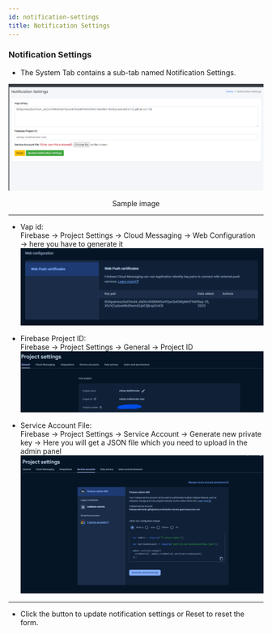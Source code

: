 ```yaml
---
id: notification-settings
title: Notification Settings
---
```


### Notification Settings

- <span class="text-success">The System Tab contains a sub-tab named Notification Settings.</span>

![Notification Settings](../../../static/backend/img/admin_notification.png)
<p align="center">Sample image</p>

---

- <span  class="text-info">Vap id</span>:  
  Firebase → Project Settings → Cloud Messaging → Web Configuration → here you have to generate it  
  ![Vap id](../../../static/backend/img/notf_vap_id.png)

- <span  class="text-info">Firebase Project ID</span>:  
  Firebase → Project Settings → General → Project ID  
  ![Firebase Project ID](../../../static/backend/img/notf_project_id.png)

- <span  class="text-info">Service Account File</span>:  
  Firebase → Project Settings → Service Account → Generate new private key → Here you will get a JSON file which you need to upload in the admin panel  
  ![Service Account File](../../../static/backend/img/notif_json.png)

---

- <span class="text-danger">Click the button to update notification settings or Reset to reset the form.</span>

